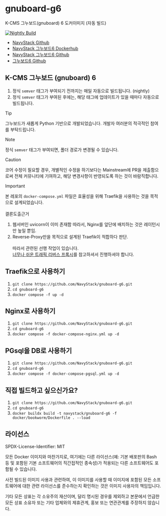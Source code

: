 # gnuboard-g6

K-CMS 그누보드(gnuboard) 6 도커이미지 (자동 빌드)

[![Nightly Build](https://github.com/NavyStack/gnuboard-g6/actions/workflows/docker-image-nightly.yml/badge.svg)](https://github.com/NavyStack/gnuboard-g6/actions/workflows/docker-image-nightly.yml)

- [NavyStack Github](https://github.com/NavyStack/)<br>
- [NavyStack 그누보드6 Dockerhub](https://hub.docker.com/r/navystack/gnuboard-g6)<br>
- [NavyStack 그누보드6 Github](https://github.com/NavyStack/gnuboard-g6)<br>
- [그누보드6 Github](https://github.com/gnuboard/g6.git)<br>

## K-CMS 그누보드 (gnuboard) 6

1. 정식 `semver` 태그가 부여되기 전까지는 매일 자동으로 빌드됩니다. (nightly)
2. 정식 `semver` 태그가 부여된 후에는, 해당 태그에 업데이트가 있을 때마다 자동으로 빌드됩니다.

> [!TIP]
> 그누보드가 새롭게 Python 기반으로 개발되었습니다. 개발자 여러분의 적극적인 참여를 부탁드립니다.

> [!NOTE]
> 정식 `semver` 태그가 부여되면, 폴더 경로가 변경될 수 있습니다.

> [!CAUTION]
> 코어 수정이 필요할 경우, 개별적인 수정을 하기보다는 Mainstream에 PR을 제출함으로써 전체 커뮤니티에 기여하고, 해당 변경사항이 반영되도록 하는 것이 바람직합니다.

> [!IMPORTANT]
> 본 레포의 `docker-compose.yml` 파일은 효율성을 위해 Traefik을 사용하는 것을 목적으로 설계되었습니다.<br><br>
> 결론도출근거
>
> 1. 웹서버인 uvicorn이 이미 존재함 따라서, Nginx를 앞단에 배치하는 것은 레이턴시만 높일 뿐임. <br>
> 2. Reverse-Proxy만을 목적으로 설계된 Traefik이 적합하다 판단.<br><br>
>    따라서 관련된 선행 작업이 있습니다.<br> [너무나 쉬운 트래픽 리버스 프록시](https://github.com/NavyStack/traefik)를 참고하셔서 진행하셔야 합니다.

## Traefik으로 사용하기

1. `git clone https://github.com/NavyStack/gnuboard-g6.git` <br>
2. `cd gnuboard-g6` <br>
3. `docker compose -f up -d`

## Nginx로 사용하기

1. `git clone https://github.com/NavyStack/gnuboard-g6.git` <br>
2. `cd gnuboard-g6` <br>
3. `docker compose -f docker-compose-nginx.yml up -d`

## PGsql을 DB로 사용하기

1. `git clone https://github.com/NavyStack/gnuboard-g6.git` <br>
2. `cd gnuboard-g6` <br>
3. `docker compose -f docker-compose-pgsql.yml up -d`

## 직접 빌드하고 싶으신가요?

1. `git clone https://github.com/NavyStack/gnuboard-g6.git` <br>
2. `cd gnuboard-g6` <br>
3. `docker buildx build -t navystack/gnuboard-g6 -f docker/bookworm/Dockerfile . --load` <br>

## 라이선스

SPDX-License-Identifier: MIT

모든 Docker 이미지와 마찬가지로, 여기에는 다른 라이선스(예: 기본 배포판의 Bash 등 및 포함된 기본 소프트웨어의 직간접적인 종속성)가 적용되는 다른 소프트웨어도 포함될 수 있습니다.

사전 빌드된 이미지 사용과 관련하여, 이 이미지를 사용할 때 이미지에 포함된 모든 소프트웨어에 대한 관련 라이선스를 준수하는지 확인하는 것은 이미지 사용자의 책임입니다.

기타 모든 상표는 각 소유주의 재산이며, 달리 명시된 경우를 제외하고 본문에서 언급한 모든 상표 소유자 또는 기타 업체와의 제휴관계, 홍보 또는 연관관계를 주장하지 않습니다.

